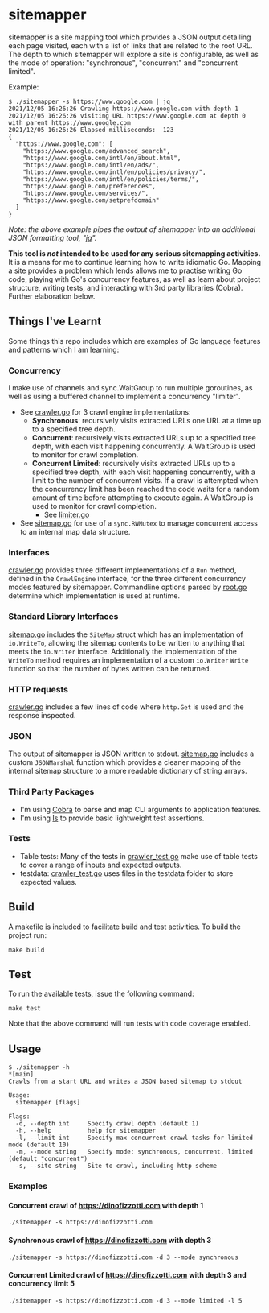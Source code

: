 # sitemapper

sitemapper is a site mapping tool which provides a JSON output detailing each page visited, each with a list of links that are related to the root URL. The depth to which sitemapper will explore a site is configurable, as well as the mode of operation: "synchronous", "concurrent" and "concurrent limited".

Example:

```shell
$ ./sitemapper -s https://www.google.com | jq
2021/12/05 16:26:26 Crawling https://www.google.com with depth 1
2021/12/05 16:26:26 visiting URL https://www.google.com at depth 0 with parent https://www.google.com
2021/12/05 16:26:26 Elapsed milliseconds:  123
{
  "https://www.google.com": [
    "https://www.google.com/advanced_search",
    "https://www.google.com/intl/en/about.html",
    "https://www.google.com/intl/en/ads/",
    "https://www.google.com/intl/en/policies/privacy/",
    "https://www.google.com/intl/en/policies/terms/",
    "https://www.google.com/preferences",
    "https://www.google.com/services/",
    "https://www.google.com/setprefdomain"
  ]
}
```
*Note: the above example pipes the output of sitemapper into an additional JSON formatting tool, "[jq](https://stedolan.github.io/jq/)".*

**This tool is _not_ intended to be used for any serious sitemapping activities.** It is a means for me to continue learning how to write idiomatic Go. Mapping a site provides a problem which lends allows me to practise writing Go code, playing with Go's concurrency features, as well as learn about project structure, writing tests, and interacting with 3rd party libraries (Cobra). Further elaboration below.

## Things I've Learnt
Some things this repo includes which are examples of Go language features and patterns which I am learning:

### Concurrency

I make use of channels and sync.WaitGroup to run multiple goroutines, as well as using a buffered channel to implement a concurrency "limiter".
  * See [crawler.go](internal/crawler.go) for 3 crawl engine implementations:
    * **Synchronous**: recursively visits extracted URLs one URL at a time up to a specified tree depth.
    * **Concurrent**: recursively visits extracted URLs up to a specified tree depth, with each visit happening concurrently. A WaitGroup is used to monitor for crawl completion.
    * **Concurrent Limited**: recursively visits extracted URLs up to a specified tree depth, with each visit happening concurrently, with a limit to the number of concurrent visits. If a crawl is attempted when the concurrency limit has been reached the code waits for a random amount of time before attempting to execute again. A WaitGroup is used to monitor for crawl completion.
      * See [limiter.go](internal/limiter.go)
  * See [sitemap.go](internal/sitemap.go) for use of a `sync.RWMutex` to manage concurrent access to an internal map data structure.

### Interfaces

[crawler.go](internal/crawler.go) provides three different implementations of a `Run` method, defined in the `CrawlEngine` interface, for the three different concurrency modes featured by sitemapper. Commandline options parsed by [root.go](cmd/root.go) determine which implementation is used at runtime.

### Standard Library Interfaces

[sitemap.go](internal/sitemap.go) includes the `SiteMap` struct which has an implementation of `io.WriteTo`, allowing the sitemap contents to be written to anything that meets the `io.Writer` interface. Additionally the implementation of the `WriteTo` method requires an implementation of a custom `io.Writer` `Write` function so that the number of bytes written can be returned.

### HTTP requests
[crawler.go](internal/crawler.go) includes a few lines of code where `http.Get` is used and the response inspected.

### JSON

The output of sitemapper is JSON written to stdout. [sitemap.go](internal/sitemap.go) includes a custom `JSONMarshal` function which provides a cleaner mapping of the internal sitemap structure to a more readable dictionary of string arrays.

### Third Party Packages

* I'm using [Cobra](https://github.com/spf13/cobra) to parse and map CLI arguments to application features.
* I'm using [Is](https://github.com/matryer/is) to provide basic lightweight test assertions.

### Tests

* Table tests: Many of the tests in [crawler_test.go](internal/crawler_test.go) make use of table tests to cover a range of inputs and expected outputs.
* testdata: [crawler_test.go](internal/crawler_test.go) uses files in the testdata folder to store expected values.

## Build

A makefile is included to facilitate build and test activities. To build the project run:

```shell
make build
```

## Test

To run the available tests, issue the following command:

```shell
make test
```

Note that the above command will run tests with code coverage enabled.

## Usage

```shell
$ ./sitemapper -h                                                                                                                                                                                                                                                                                 *[main]
Crawls from a start URL and writes a JSON based sitemap to stdout

Usage:
  sitemapper [flags]

Flags:
  -d, --depth int     Specify crawl depth (default 1)
  -h, --help          help for sitemapper
  -l, --limit int     Specify max concurrent crawl tasks for limited mode (default 10)
  -m, --mode string   Specify mode: synchronous, concurrent, limited (default "concurrent")
  -s, --site string   Site to crawl, including http scheme

```

### Examples

#### Concurrent crawl of https://dinofizzotti.com with depth 1

```shell
./sitemapper -s https://dinofizzotti.com
```

#### Synchronous crawl of https://dinofizzotti.com with depth 3

```shell
./sitemapper -s https://dinofizzotti.com -d 3 --mode synchronous
```

#### Concurrent Limited crawl of https://dinofizzotti.com with depth 3 and concurrency limit 5

```shell
./sitemapper -s https://dinofizzotti.com -d 3 --mode limited -l 5
```
